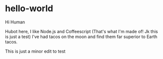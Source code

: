 # hello-world

Hi Human

Hubot here, I like Node.js and Coffeescript (That's what I'm made of! Jk this is just a test)
I've had tacos on the moon and find them far superior to Earth tacos.

This is just a minor edit to test
